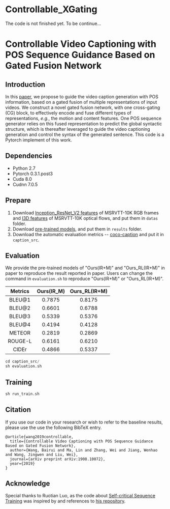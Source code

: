 # Controllable_XGating
The code is not finished yet.
To be continue...

# Controllable Video Captioning with POS Sequence Guidance Based on Gated Fusion Network
## Introduction
In this [paper](https://arxiv.org/abs/1908.10072), we propose to guide the video caption generation with POS information, based on a gated fusion of multiple representations of input videos. We construct a novel gated fusion network, with one cross-gating (CG) block, to effectively encode and fuse different types of representations, *e.g.*, the motion and content features. One POS sequence generator relies on this fused representation to predict the global syntactic structure, which is thereafter leveraged to guide the video captioning generation and control the syntax of the generated sentence. 
This code is a Pytorch implement of this work.

## Dependencies
* Python 2.7
* Pytorch 0.3.1.post3
* Cuda 8.0
* Cudnn 7.0.5

## Prepare
1. Download [Inception_ResNet_V2 features]() of MSRVTT-10K RGB frames and [I3D features]() of MSRVTT-10K optical flows, and put them in `datas` folder.
2. Download [pre-trained models](), and put them in `results` folder.
3. Download the automatic evaluation metrics -- [coco-caption](https://github.com/tylin/coco-caption) and put it in `caption_src`.

## Evaluation
We provide the pre-trained models of "Ours(IR+M)" and "Ours_RL(IR+M)" in paper to reproduce the result reported in paper. Users can change the command in `evaluation.sh` to reproduce "Ours(IR+M)" or "Ours_RL(IR+M)".

Metrics | Ours(IR_M) | Ours_RL(IR+M)
:-: | :-: | :-: 
BLEU@1 | 0.7875 | 0.8175 |
BLEU@2 | 0.6601 | 0.6788 |
BLEU@3 | 0.5339 | 0.5376 |
BLEU@4 | 0.4194 | 0.4128 |
METEOR | 0.2819 | 0.2869 |
ROUGE-L| 0.6161 | 0.6210 |
CIDEr  | 0.4866 | 0.5337 |

```python
cd caption_src/
sh evaluation.sh
```

## Training
```python
sh run_train.sh
```

## Citation
If you use our code in your research or wish to refer to the baseline results, please use the use the following BibTeX entry.
```
@article{wang2019controllable,  title={Controllable Video Captioning with POS Sequence Guidance Based on Gated Fusion Network},  author={Wang, Bairui and Ma, Lin and Zhang, Wei and Jiang, Wenhao and Wang, Jingwen and Liu, Wei},  journal={arXiv preprint arXiv:1908.10072},  year={2019}}
```

## Acknowledge
Special thanks to Ruotian Luo, as the code about [Self-critical Sequence Training](http://openaccess.thecvf.com/content_cvpr_2017/html/Rennie_Self-Critical_Sequence_Training_CVPR_2017_paper.html) was inspired by and references to [his repository](https://github.com/ruotianluo/self-critical.pytorch).